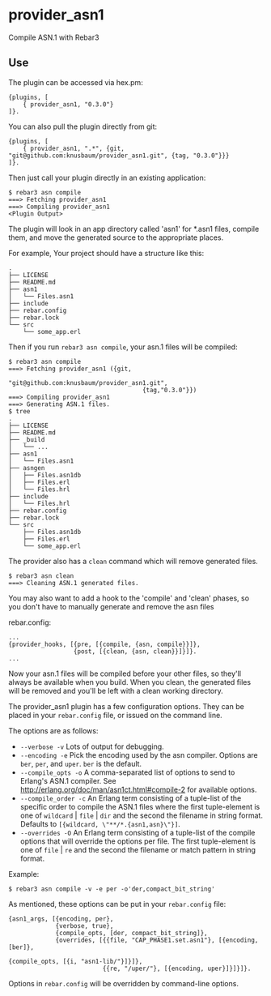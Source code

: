 provider_asn1
=====

Compile ASN.1 with Rebar3

Use
---

The plugin can be accessed via hex.pm:
```
{plugins, [
    { provider_asn1, "0.3.0"}
]}.
```

You can also pull the plugin directly from git:
```
{plugins, [
    { provider_asn1, ".*", {git, "git@github.com:knusbaum/provider_asn1.git", {tag, "0.3.0"}}}
]}.
```

Then just call your plugin directly in an existing application:

```
$ rebar3 asn compile
===> Fetching provider_asn1
===> Compiling provider_asn1
<Plugin Output>
```

The plugin will look in an app directory called 'asn1' for *.asn1 files, compile them, and move the generated source to the appropriate places.

For example, Your project should have a structure like this:
```
.
├── LICENSE
├── README.md
├── asn1
│   └── Files.asn1
├── include
├── rebar.config
├── rebar.lock
└── src
    └── some_app.erl
```
Then if you run `rebar3 asn compile`, your asn.1 files will be compiled:
```
$ rebar3 asn compile
===> Fetching provider_asn1 ({git,
                                     "git@github.com:knusbaum/provider_asn1.git",
                                     {tag,"0.3.0"}})
===> Compiling provider_asn1
===> Generating ASN.1 files.
$ tree
.
├── LICENSE
├── README.md
├── _build
│   └── ...
├── asn1
│   └── Files.asn1
├── asngen
│   ├── Files.asn1db
│   ├── Files.erl
│   └── Files.hrl
├── include
│   └── Files.hrl
├── rebar.config
├── rebar.lock
└── src
    ├── Files.asn1db
    ├── Files.erl
    └── some_app.erl
```

The provider also has a `clean` command which will remove generated files.
```
$ rebar3 asn clean
===> Cleaning ASN.1 generated files.
```

You may also want to add a hook to the 'compile' and 'clean' phases, so you don't have to manually generate and remove the asn files

rebar.config:
```
...
{provider_hooks, [{pre, [{compile, {asn, compile}}]},
                  {post, [{clean, {asn, clean}}]}]}.
...
```
Now your asn.1 files will be compiled before your other files, so they'll always be available when you build.
When you clean, the generated files will be removed and you'll be left with a clean working directory.

The provider_asn1 plugin has a few configuration options.
They can be placed in your `rebar.config` file, or issued on the command line.

The options are as follows:
 * `--verbose -v` Lots of output for debugging.
 * `--encoding -e` Pick the encoding used by the asn compiler. Options
   are `ber`, `per`, and `uper`. `ber` is the default.
 * `--compile_opts -o` A comma-separated list of options to send to
   Erlang's ASN.1 compiler. See
   http://erlang.org/doc/man/asn1ct.html#compile-2 for available
   options.
 * `--compile_order -c` An Erlang term consisting of a tuple-list of
   the specific order to compile the ASN.1 files where the first
   tuple-element is one of `wildcard` | `file` | `dir` and the second
   the filename in string format. Defaults to
   `[{wildcard, \"**/*.{asn1,asn}\"}]`.
 * `--overrides -O` An Erlang term consisting of a tuple-list of the
   compile options that will override the options per file. The first
   tuple-element is one of `file` | `re` and the second the filename
   or match pattern in string format.

Example:
```
$ rebar3 asn compile -v -e per -o'der,compact_bit_string'
```

As mentioned, these options can be put in your `rebar.config` file:
```
{asn1_args, [{encoding, per},
             {verbose, true},
             {compile_opts, [der, compact_bit_string]},
             {overrides, [{{file, "CAP_PHASE1.set.asn1"}, [{encoding, [ber]},
                                                           {compile_opts, [{i, "asn1-lib/"}]}]},
                          {{re, "/uper/"}, [{encoding, uper}]}]}]}.
```

Options in `rebar.config` will be overridden by command-line options.
